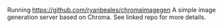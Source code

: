 Running https://github.com/ryanbeales/chromaimagegen 
A simple image generation server based on Chroma. See linked repo for more details.